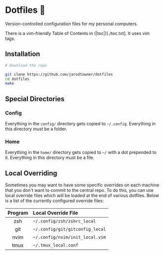 # Dotfiles 📁

Version-controlled configuration files for my personal computers.

There is a vim-friendly Table of Contents in (|toc|)[./toc.txt]. It uses vim tags.

## Installation

```zsh
# Download the repo

git clone https://github.com/jarodtowner/dotfiles 
cd dotfiles
make
```

## Special Directories

### Config

Everything in the `config/` directory gets copied to `~/.config`. Everything in this directory *must* be a folder.

### Home

Everything in the `home/` directory gets copied to `~/` with a dot prepended to it. Everything in this directory must be a file.

## Local Overriding

Sometimes you may want to have some specific overrides on each machine that you don't want to commit to the central repo. To do this, you can use local override files which will be loaded at the end of various dotfiles. Below is a list of the currently configured override files: 

| Program | Local Override File             |
| :-----: | :------------------------------ |
|   zsh   | `~/.config/zsh/zshrc_local`     |
|   git   | `~/.config/git/gitconfig_local` |
|  nvim   | `~/.config/nvim/init_local.vim` |
|  tmux   | `~/.tmux_local.conf`            |
